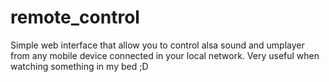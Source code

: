 remote_control
==============

Simple web interface that allow you to control alsa sound and umplayer from any mobile device connected in your local network. Very useful when watching something in my bed ;D 
